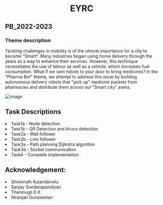 <div align = center>
<h1>EYRC</h1>
</div>
<h2>PB_2022-2023</h2>
<h3>Theme description</h3>

Tackling challenges in mobility is of the utmost importance for a city to become “Smart”. Many industries began using home delivery through the years as a way to enhance their services. 
However, this technique necessitates the use of labour as well as a vehicle, which increases fuel consumption. What if we sent robots to your door to bring medicines?
In the "Pharma Bot" theme, we attempt to address this issue by building autonomous delivery robots that "pick up" medicine packets from pharmacies and distribute them across our "Smart city"
arena.

![image](https://user-images.githubusercontent.com/104312598/217016936-608371c0-a2d6-46cd-b69e-b1515a352219.png)

<h2>Task Descriptions</h2>
<li>Task1a - Node detection</li>
<li>Task1b - QR Detection and Aruco detection</li>
<li>Task2a - Wall follower</li>
<li>Task2b - Line follower</li>
<li>Task3a - Path planning Dijikstra algorithm</li>
<li>Task3d - Socket communication</li>
<li>Task4 - Complete implementation</li>
<h2>Acknowledgement:</h2>
<li>Shreenath Kulandaivelu</li>
<li>Sanjay Sundarapandiyan</li>
<li>Thanmugil D K</li>
<li>Niranjan Gunaseelan </li>

